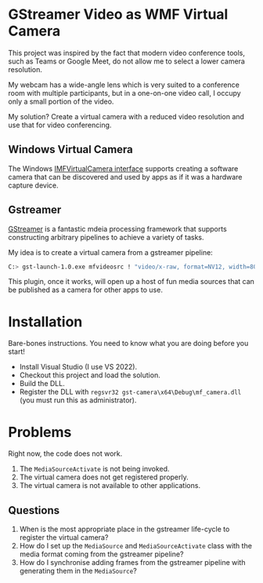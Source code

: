 # GStreamer Video as WMF Virtual Camera
This project was inspired by the fact that modern video conference tools, such as Teams or Google Meet, do not allow me to select a lower camera resolution.

My webcam has a wide-angle lens which is very suited to a conference room with multiple participants, but in a one-on-one video call, I occupy only a small portion of the video.

My solution? Create a virtual camera with a reduced video resolution and use that for video conferencing.

## Windows Virtual Camera
The Windows [IMFVirtualCamera interface]([url](https://learn.microsoft.com/en-us/windows/win32/api/mfvirtualcamera/nn-mfvirtualcamera-imfvirtualcamera)) supports 
creating a software camera that can be discovered and used by apps as if it was a hardware capture device.

## Gstreamer
[GStreamer]([url](https://gstreamer.freedesktop.org/)) is a fantastic mdeia processing framework that supports constructing arbitrary pipelines to achieve a variety of tasks.

My idea is to create a virtual camera from a gstreamer pipeline:
```bash
C:> gst-launch-1.0.exe mfvideosrc ! "video/x-raw, format=NV12, width=800, height=600, framerate=30/1" ! queue ! mf_camera
```

This plugin, once it works, will open up a host of fun media sources that can be published as a camera for other apps to use.

# Installation
Bare-bones instructions. You need to know what you are doing before you start!
- Install Visual Studio (I use VS 2022).
- Checkout this project and load the solution.
- Build the DLL.
- Register the DLL with `regsvr32 gst-camera\x64\Debug\mf_camera.dll` (you must run this as administrator).

# Problems
Right now, the code does not work.

1. The `MediaSourceActivate` is not being invoked.
2. The virtual camera does not get registered properly.
3. The virtual camera is not available to other applications.

## Questions

1. When is the most appropriate place in the gstreamer life-cycle to register the virtual camera?
2. How do I set up the `MediaSource` and `MediaSourceActivate` class with the media format coming from the gstreamer pipeline?
3. How do I synchronise adding frames from the gstreamer pipeline with generating them in the `MediaSource`?
